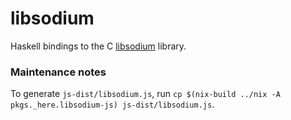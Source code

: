 # libsodium

Haskell bindings to
the C [libsodium](https://libsodium.gitbook.io) library.

### Maintenance notes

To generate `js-dist/libsodium.js`,
run `cp $(nix-build ../nix -A pkgs._here.libsodium-js) js-dist/libsodium.js`.

